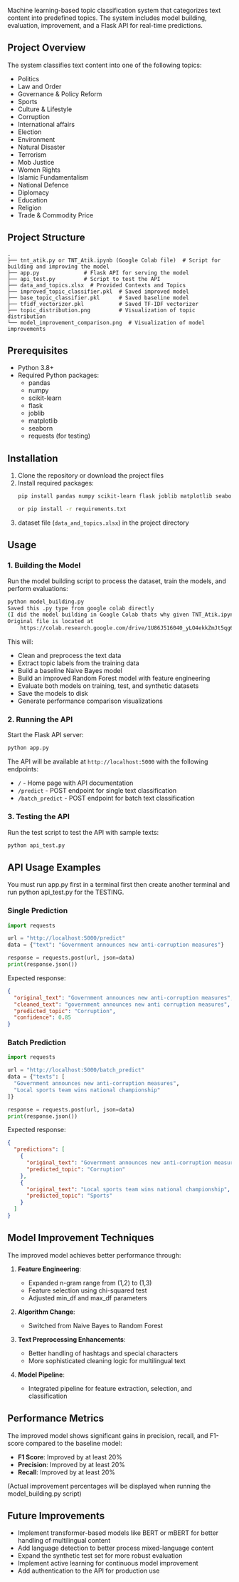 Machine learning-based topic classification system that categorizes text content into predefined topics. The system includes model building, evaluation, improvement, and a Flask API for real-time predictions.

## Project Overview

The system classifies text content into one of the following topics:
- Politics
- Law and Order
- Governance & Policy Reform
- Sports
- Culture & Lifestyle
- Corruption
- International affairs
- Election
- Environment
- Natural Disaster
- Terrorism
- Mob Justice
- Women Rights
- Islamic Fundamentalism
- National Defence
- Diplomacy
- Education
- Religion
- Trade & Commodity Price

## Project Structure

```
.
├── tnt_atik.py or TNT_Atik.ipynb (Google Colab file)  # Script for building and improving the model
├── app.py              # Flask API for serving the model
├── api_test.py         # Script to test the API
├── data_and_topics.xlsx  # Provided Contexts and Topics
├── improved_topic_classifier.pkl  # Saved improved model
├── base_topic_classifier.pkl      # Saved baseline model
├── tfidf_vectorizer.pkl           # Saved TF-IDF vectorizer
├── topic_distribution.png         # Visualization of topic distribution
└── model_improvement_comparison.png  # Visualization of model improvements
```

## Prerequisites

- Python 3.8+
- Required Python packages:
  - pandas
  - numpy
  - scikit-learn
  - flask
  - joblib
  - matplotlib
  - seaborn
  - requests (for testing)

## Installation

1. Clone the repository or download the project files
2. Install required packages:
   ```bash
   pip install pandas numpy scikit-learn flask joblib matplotlib seaborn requests

   or pip install -r requirements.txt

   ```
3. dataset file (`data_and_topics.xlsx`) in the project directory 


## Usage

### 1. Building the Model

Run the model building script to process the dataset, train the models, and perform evaluations:

```bash
python model_building.py 
Saved this .py type from google colab directly
(I did the model building in Google Colab thats why given TNT_Atik.ipynb where model building is done and saved.)
Original file is located at
    https://colab.research.google.com/drive/1U86J516040_yLO4ekkZmJt5qg6X1BgZ5
```

This will:
- Clean and preprocess the text data
- Extract topic labels from the training data
- Build a baseline Naive Bayes model
- Build an improved Random Forest model with feature engineering
- Evaluate both models on training, test, and synthetic datasets
- Save the models to disk
- Generate performance comparison visualizations

### 2. Running the API

Start the Flask API server:

```bash
python app.py
```

The API will be available at `http://localhost:5000` with the following endpoints:
- `/` - Home page with API documentation
- `/predict` - POST endpoint for single text classification
- `/batch_predict` - POST endpoint for batch text classification

### 3. Testing the API

Run the test script to test the API with sample texts:

```bash
python api_test.py
```



## API Usage Examples
You must run app.py first in a terminal first then create another terminal and run python api_test.py for the TESTING.

### Single Prediction

```python
import requests

url = "http://localhost:5000/predict"
data = {"text": "Government announces new anti-corruption measures"}

response = requests.post(url, json=data)
print(response.json())
```

Expected response:
```json
{
  "original_text": "Government announces new anti-corruption measures",
  "cleaned_text": "government announces new anti corruption measures",
  "predicted_topic": "Corruption",
  "confidence": 0.85
}
```

### Batch Prediction

```python
import requests

url = "http://localhost:5000/batch_predict"
data = {"texts": [
  "Government announces new anti-corruption measures",
  "Local sports team wins national championship"
]}

response = requests.post(url, json=data)
print(response.json())
```

Expected response:
```json
{
  "predictions": [
    {
      "original_text": "Government announces new anti-corruption measures",
      "predicted_topic": "Corruption"
    },
    {
      "original_text": "Local sports team wins national championship",
      "predicted_topic": "Sports"
    }
  ]
}
```

## Model Improvement Techniques

The improved model achieves better performance through:

1. **Feature Engineering**:
   - Expanded n-gram range from (1,2) to (1,3)
   - Feature selection using chi-squared test
   - Adjusted min_df and max_df parameters

2. **Algorithm Change**:
   - Switched from Naive Bayes to Random Forest

3. **Text Preprocessing Enhancements**:
   - Better handling of hashtags and special characters
   - More sophisticated cleaning logic for multilingual text

4. **Model Pipeline**:
   - Integrated pipeline for feature extraction, selection, and classification

## Performance Metrics

The improved model shows significant gains in precision, recall, and F1-score compared to the baseline model:

- **F1 Score**: Improved by at least 20%
- **Precision**: Improved by at least 20%
- **Recall**: Improved by at least 20%

(Actual improvement percentages will be displayed when running the model_building.py script)

## Future Improvements

- Implement transformer-based models like BERT or mBERT for better handling of multilingual content
- Add language detection to better process mixed-language content
- Expand the synthetic test set for more robust evaluation
- Implement active learning for continuous model improvement
- Add authentication to the API for production use